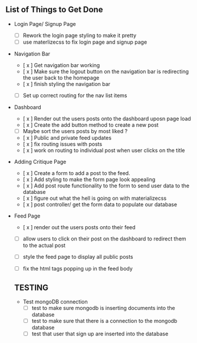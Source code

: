 ## List of Things to Get Done

- Login Page/ Signup Page
    - [  ] Rework the login page styling to make it pretty 
    - [  ] use materlizecss to fix login page and signup page

- Navigation Bar
    - [ x ] Get navigation bar working 
    - [ x ] Make sure the logout button on the navigation bar is redirecting the user back to the homepage 
    - [ x ] finish styling the navigation bar 
    - [  ] Set up correct routing for the nav list items 


- Dashboard
    - [ x ] Render out the users posts onto the dashboard uposn page load 
    - [ x ] Create the add button method to create a new post
    - [  ] Maybe sort the users posts by most liked ?
    - [ x ] Public and private feed updates 
    - [ x ] fix routing issues with posts
    - [ x ] work on routing to individual post when user clicks on the title 

- Adding Critique Page
    - [ x ] Create a form to add a post to the feed.
    - [ x ] Add styling to make the form page look appealing 
    - [ x ] Add post route functionality to the form to send user data to the database 
    - [ x ] figure out what the hell is going on with materializecss 
    - [ x ] post controller/ get the form data to populate our database

- Feed Page
    - [ x ] render out the users posts onto their feed
    - [  ] allow users to click on their post on the dashboard to redirect them to the actual post
    - [  ] style the feed page to display all public posts
    - [  ] fix the html tags popping up in the feed body 
 

    ## TESTING 

    - Test mongoDB connection 
        - [ ] test to make sure mongodb is inserting documents into the database 
        - [ ] test to make sure that there is a connection to the mongodb database 
        - [ ] test that user that sign up are inserted into the database